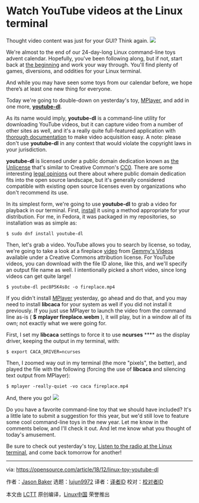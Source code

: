 [#]: collector: (lujun9972)
[#]: translator: ( )
[#]: reviewer: ( )
[#]: publisher: ( )
[#]: url: ( )
[#]: subject: (Watch YouTube videos at the Linux terminal)
[#]: via: (https://opensource.com/article/18/12/linux-toy-youtube-dl)
[#]: author: (Jason Baker https://opensource.com/users/jason-baker)

Watch YouTube videos at the Linux terminal
======
Thought video content was just for your GUI? Think again.
![](https://opensource.com/sites/default/files/styles/image-full-size/public/uploads/linux-toy-youtube-dl.png?itok=HYR5vU2a)

We're almost to the end of our 24-day-long Linux command-line toys advent calendar. Hopefully, you've been following along, but if not, start back at [the beginning][1] and work your way through. You'll find plenty of games, diversions, and oddities for your Linux terminal.

And while you may have seen some toys from our calendar before, we hope there’s at least one new thing for everyone.

Today we're going to double-down on yesterday's toy, [MPlayer][2], and add in one more, [**youtube-dl**][3].

As its name would imply, **youtube-dl** is a command-line utility for downloading YouTube videos, but it can capture video from a number of other sites as well, and it's a really quite full-featured application with [thorough documentation][4] to make video acquisition easy. A note: please don't use **youtube-dl** in any context that would violate the copyright laws in your jurisdiction.

**youtube-dl** is licensed under a public domain dedication known as [the][5] [Unlicense][5] that's similar to Creative Common's [CC0][6]. There are some interesting [legal opinions][7] out there about where public domain dedication fits into the open source landscape, but it's generally considered compatible with existing open source licenses even by organizations who don't recommend its use.

In its simplest form, we're going to use **youtube-dl** to grab a video for playback in our terminal. First, [install][8] it using a method appropriate for your distribution. For me, in Fedora, it was packaged in my repositories, so installation was as simple as:

```
$ sudo dnf install youtube-dl
```

Then, let's grab a video. YouTube allows you to search by license, so today, we're going to take a look at a fireplace [video][9] from [Gemmy's Videos][10] available under a Creative Commons attribution license. For YouTube videos, you can download with the file ID alone, like this, and we'll specify an output file name as well. I intentionally picked a short video, since long videos can get quite large!

```
$ youtube-dl pec8P5K4s8c -o fireplace.mp4
```

If you didn't install [MPlayer][2] yesterday, go ahead and do that, and you may need to install **libcaca** for your system as well if you did not install it previously. If you just use MPlayer to launch the video from the command line as-is ( **$** **mplayer fireplace.webm** ), it will play, but in a window all of its own; not exactly what we were going for.

First, I set my **libcaca** settings to force it to use **ncurses** **** as the display driver, keeping the output in my terminal, with:

```
$ export CACA_DRIVER=ncurses
```

Then, I zoomed way out in my terminal (the more "pixels", the better), and played the file with the following (forcing the use of **libcaca** and silencing text output from MPlayer):

```
$ mplayer -really-quiet -vo caca fireplace.mp4
```

And, there you go!
![](https://opensource.com/sites/default/files/uploads/linux-toy-youtube-dl.gif)

Do you have a favorite command-line toy that we should have included? It's a little late to submit a suggestion for this year, but we'd still love to feature some cool command-line toys in the new year. Let me know in the comments below, and I'll check it out. And let me know what you thought of today's amusement.

Be sure to check out yesterday's toy, [Listen to the radio at the Linux terminal][2], and come back tomorrow for another!

--------------------------------------------------------------------------------

via: https://opensource.com/article/18/12/linux-toy-youtube-dl

作者：[Jason Baker][a]
选题：[lujun9972][b]
译者：[译者ID](https://github.com/译者ID)
校对：[校对者ID](https://github.com/校对者ID)

本文由 [LCTT](https://github.com/LCTT/TranslateProject) 原创编译，[Linux中国](https://linux.cn/) 荣誉推出

[a]: https://opensource.com/users/jason-baker
[b]: https://github.com/lujun9972
[1]: https://opensource.com/article/18/12/linux-toy-boxes
[2]: https://opensource.com/article/18/12/linux-toy-mplayer
[3]: https://rg3.github.io/youtube-dl/
[4]: https://github.com/rg3/youtube-dl/blob/master/README.md#readme
[5]: https://unlicense.org/
[6]: https://creativecommons.org/share-your-work/public-domain/cc0/
[7]: https://opensource.org/faq#public-domain
[8]: https://github.com/rg3/youtube-dl/blob/master/README.md#installation
[9]: https://www.youtube.com/watch?v=pec8P5K4s8c
[10]: https://www.youtube.com/channel/UCwwaepmpWZVDd605MIRC20A
